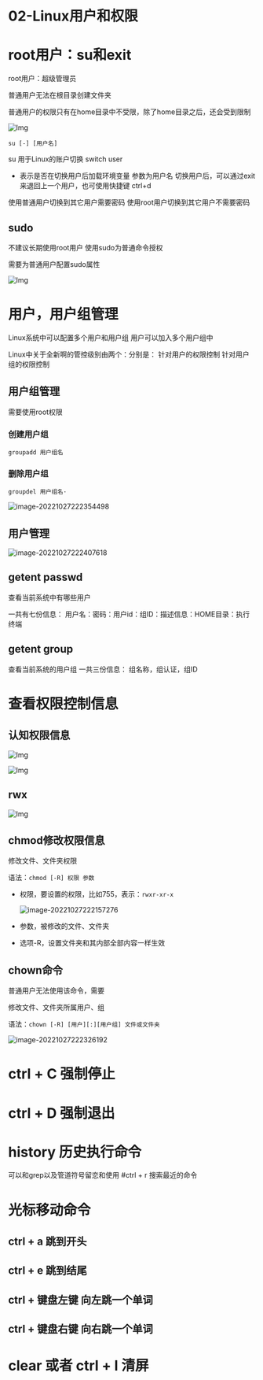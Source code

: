 # 02-Linux用户和权限

# root用户：su和exit

root用户：超级管理员

普通用户无法在根目录创建文件夹

普通用户的权限只有在home目录中不受限，除了home目录之后，还会受到限制

![Img](./FILES/02-Linux用户和权限.md/img-20240107194329.png)

```
su [-] [用户名]
```

su 用于Linux的账户切换 switch user

- 表示是否在切换用户后加载环境变量
参数为用户名
切换用户后，可以通过exit来退回上一个用户，也可使用快捷键 ctrl+d

使用普通用户切换到其它用户需要密码
使用root用户切换到其它用户不需要密码


## sudo

不建议长期使用root用户
使用sudo为普通命令授权

需要为普通用户配置sudo属性

![Img](./FILES/02-Linux用户和权限.md/img-20240107195120.png)



# 用户，用户组管理

Linux系统中可以配置多个用户和用户组
用户可以加入多个用户组中

Linux中关于全新啊的管控级别由两个：分别是：
针对用户的权限控制
针对用户组的权限控制



## 用户组管理
需要使用root权限

### 创建用户组
```
groupadd 用户组名
```


### 删除用户组

```
groupdel 用户组名·
```
![image-20221027222354498](https://image-set.oss-cn-zhangjiakou.aliyuncs.com/img-out/2022/10/27/20221027222354.png)




## 用户管理

![image-20221027222407618](https://image-set.oss-cn-zhangjiakou.aliyuncs.com/img-out/2022/10/27/20221027222407.png)


## getent passwd
查看当前系统中有哪些用户

一共有七份信息：
用户名：密码：用户id：组ID：描述信息：HOME目录：执行终端

## getent group
查看当前系统的用户组
一共三份信息：
组名称，组认证，组ID



# 查看权限控制信息

## 认知权限信息

![Img](./FILES/02-Linux用户和权限.md/img-20240107201031.png)

![Img](./FILES/02-Linux用户和权限.md/img-20240107201146.png)

## rwx
![Img](./FILES/02-Linux用户和权限.md/img-20240107201241.png)


## chmod修改权限信息

修改文件、文件夹权限


语法：`chmod [-R] 权限 参数`

- 权限，要设置的权限，比如755，表示：`rwxr-xr-x`

  ![image-20221027222157276](https://image-set.oss-cn-zhangjiakou.aliyuncs.com/img-out/2022/10/27/20221027222157.png)

- 参数，被修改的文件、文件夹

- 选项-R，设置文件夹和其内部全部内容一样生效



## chown命令
普通用户无法使用该命令，需要

修改文件、文件夹所属用户、组

语法：`chown [-R] [用户][:][用户组] 文件或文件夹`

![image-20221027222326192](https://image-set.oss-cn-zhangjiakou.aliyuncs.com/img-out/2022/10/27/20221027222326.png)



# ctrl + C 强制停止
# ctrl + D 强制退出
# history 历史执行命令
可以和grep以及管道符号留恋和使用
#ctrl + r 搜索最近的命令

# 光标移动命令

## ctrl + a 跳到开头
## ctrl + e 跳到结尾
## ctrl + 键盘左键 向左跳一个单词
## ctrl + 键盘右键 向右跳一个单词

# clear 或者 ctrl + l 清屏

















